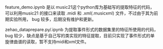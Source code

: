 feature_demo.ipynb 是以 music21这个python库为基础写的提取特征的代码，可以利用music21 的接口来读取 .midi 和 .xml(.musicxml) 文件，不过由于其为前期实验所用， bug 较多，后期没有维护和更新。



zehao_dataprepare.py/.ipynb 为提取事件形式的数据集里的特征所使用的代码，bug 较少，缺点是基于自己写的类实现的特征提取，目前只实现了事件形式的单旋律曲谱的读取，暂不支持midi和xml文件。